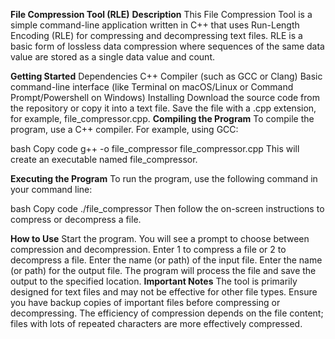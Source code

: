 **File Compression Tool (RLE)**
**Description**
This File Compression Tool is a simple command-line application written in C++ that uses Run-Length Encoding (RLE) for compressing and decompressing text files. RLE is a basic form of lossless data compression where sequences of the same data value are stored as a single data value and count.

**Getting Started**
Dependencies
C++ Compiler (such as GCC or Clang)
Basic command-line interface (like Terminal on macOS/Linux or Command Prompt/Powershell on Windows)
Installing
Download the source code from the repository or copy it into a text file.
Save the file with a .cpp extension, for example, file_compressor.cpp.
**Compiling the Program**
To compile the program, use a C++ compiler. For example, using GCC:

bash
Copy code
g++ -o file_compressor file_compressor.cpp
This will create an executable named file_compressor.

**Executing the Program**
To run the program, use the following command in your command line:

bash
Copy code
./file_compressor
Then follow the on-screen instructions to compress or decompress a file.

**How to Use**
Start the program. You will see a prompt to choose between compression and decompression.
Enter 1 to compress a file or 2 to decompress a file.
Enter the name (or path) of the input file.
Enter the name (or path) for the output file.
The program will process the file and save the output to the specified location.
**Important Notes**
The tool is primarily designed for text files and may not be effective for other file types.
Ensure you have backup copies of important files before compressing or decompressing.
The efficiency of compression depends on the file content; files with lots of repeated characters are more effectively compressed.

